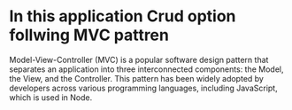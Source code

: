 # In this application Crud option follwing MVC pattren 
Model-View-Controller (MVC) is a popular software design pattern that separates an application into three interconnected components: 
the Model, the View, and the Controller. 
This pattern has been widely adopted by developers across various 
programming languages, including JavaScript, which is used in Node.
